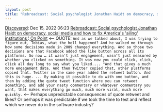 ```yaml
---
layout: post
title: "Rebroadcast: Social psychologist Jonathan Haidt on democracy, social media and how to fix America's 'ailing' institutions | On Point"
---
```

[Discovered](http://rolandtanglao.com/2020/07/29/p1-blogthis-checkvist-list-links-to-blog/): Dec 15, 2022 06:23 [Rebroadcast: Social psychologist Jonathan Haidt on democracy, social media and how to fix America's 'ailing' institutions ¦ On Point](https://www.wbur.org/onpoint/2022/12/14/rebroadcast-social-psychologist-jonathan-haidt-on-democracy-social-media-and-how-to-fix-americas-ailing-institutions) <-- QUOTE: `And as we talked about, I was trying to figure out, Tobias, what the hell happened? And he walked me through how some decisions made in 2009 changed everything. And so those two decisions are that Facebook added the like button across all its platforms. So now … it wasn't just engagement, wasn't just measured by whether you clicked on something. It was now you could click, click, click all day long to say what you liked....
"And that gives a much more engagement data. And then Twitter copied that, other platforms copied that. Twitter in the same year added the retweet button. And this is huge. ... By making it possible to do with one button, and then by adding the quote tweet function where you can retweet something, and add your nasty commentary or whatever commentary you want, that makes everything go much, much more viral, much more quickly.` <-- Perhaps unpredictable consequences of quote retweet and likes? Or perhaps it was predictable if we took the time to test and reflect which we never do in the software industry?
